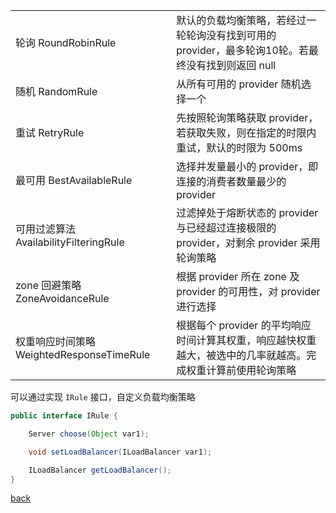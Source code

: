 | | |
| :- | :- |
| 轮询 RoundRobinRule  | 默认的负载均衡策略，若经过一轮轮询没有找到可用的 provider，最多轮询10轮。若最终没有找到则返回 null |
| 随机 RandomRule | 从所有可用的 provider 随机选择一个 |
| 重试 RetryRule | 先按照轮询策略获取 provider，若获取失败，则在指定的时限内重试，默认的时限为 500ms |
| 最可用 BestAvailableRule | 选择并发量最小的 provider，即连接的消费者数量最少的 provider |
| 可用过滤算法 AvailabilityFilteringRule | 过滤掉处于熔断状态的 provider 与已经超过连接极限的 provider，对剩余 provider 采用轮询策略 |
| zone 回避策略 ZoneAvoidanceRule | 根据 provider 所在 zone 及 provider 的可用性，对 provider 进行选择 |
| 权重响应时间策略 WeightedResponseTimeRule | 根据每个 provider 的平均响应时间计算其权重，响应越快权重越大，被选中的几率就越高。完成权重计算前使用轮询策略 |

可以通过实现 `IRule` 接口，自定义负载均衡策略  

```Java
public interface IRule {

    Server choose(Object var1);

    void setLoadBalancer(ILoadBalancer var1);

    ILoadBalancer getLoadBalancer();
}
```

[back](../1.md)  